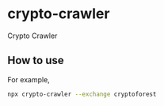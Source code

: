 # crypto-crawler

Crypto Crawler


## How to use

For example,

```bash
npx crypto-crawler --exchange cryptoforest
```